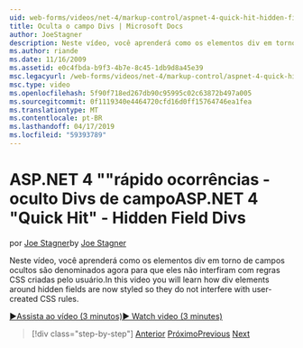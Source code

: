 ```yaml
---
uid: web-forms/videos/net-4/markup-control/aspnet-4-quick-hit-hidden-field-divs
title: Oculta o campo Divs | Microsoft Docs
author: JoeStagner
description: Neste vídeo, você aprenderá como os elementos div em torno de campos ocultos são denominados agora para que eles não interfiram com regras CSS criadas pelo usuário.
ms.author: riande
ms.date: 11/16/2009
ms.assetid: e0c4fbda-b9f3-4b7e-8c45-1db9d8a45e39
msc.legacyurl: /web-forms/videos/net-4/markup-control/aspnet-4-quick-hit-hidden-field-divs
msc.type: video
ms.openlocfilehash: 5f90f718ed267db90c95995c02c63872b497a005
ms.sourcegitcommit: 0f1119340e4464720cfd16d0ff15764746ea1fea
ms.translationtype: MT
ms.contentlocale: pt-BR
ms.lasthandoff: 04/17/2019
ms.locfileid: "59393789"
---
```

# <a name="aspnet-4-quick-hit---hidden-field-divs"></a><span data-ttu-id="75dd3-103">ASP.NET 4 ""rápido ocorrências - oculto Divs de campo</span><span class="sxs-lookup"><span data-stu-id="75dd3-103">ASP.NET 4 "Quick Hit" - Hidden Field Divs</span></span>

<span data-ttu-id="75dd3-104">por [Joe Stagner](https://github.com/JoeStagner)</span><span class="sxs-lookup"><span data-stu-id="75dd3-104">by [Joe Stagner](https://github.com/JoeStagner)</span></span>

<span data-ttu-id="75dd3-105">Neste vídeo, você aprenderá como os elementos div em torno de campos ocultos são denominados agora para que eles não interfiram com regras CSS criadas pelo usuário.</span><span class="sxs-lookup"><span data-stu-id="75dd3-105">In this video you will learn how div elements around hidden fields are now styled so they do not interfere with user-created CSS rules.</span></span>

[<span data-ttu-id="75dd3-106">&#9654;Assista ao vídeo (3 minutos)</span><span class="sxs-lookup"><span data-stu-id="75dd3-106">&#9654; Watch video (3 minutes)</span></span>](https://channel9.msdn.com/Blogs/ASP-NET-Site-Videos/aspnet-4-quick-hit-hidden-field-divs)

> [!div class="step-by-step"]
> <span data-ttu-id="75dd3-107">[Anterior](aspnet-4-quick-hit-tableless-menu-control.md)
> [Próximo](aspnet-4-quick-hit-disabled-control-styling.md)</span><span class="sxs-lookup"><span data-stu-id="75dd3-107">[Previous](aspnet-4-quick-hit-tableless-menu-control.md)
[Next](aspnet-4-quick-hit-disabled-control-styling.md)</span></span>
